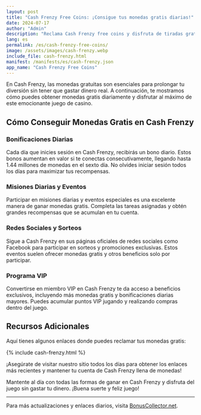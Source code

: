 ```yaml
---
layout: post
title: "Cash Frenzy Free Coins: ¡Consigue tus monedas gratis diarias!"
date: 2024-07-17
author: "Admin"
description: "Reclama Cash Frenzy free coins y disfruta de tiradas gratis para maximizar tus ganancias. Obtén monedas adicionales cada día y juega sin parar en el casino."
lang: es
permalink: /es/cash-frenzy-free-coins/
image: /assets/images/cash-frenzy.webp
include_file: cash-frenzy.html
manifest: /manifests/es/cash-frenzy.json
app_name: "Cash Frenzy Free Coins"
---
```


En Cash Frenzy, las monedas gratuitas son esenciales para prolongar tu diversión sin tener que gastar dinero real. A continuación, te mostramos cómo puedes obtener monedas gratis diariamente y disfrutar al máximo de este emocionante juego de casino.

## Cómo Conseguir Monedas Gratis en Cash Frenzy

### Bonificaciones Diarias

Cada día que inicies sesión en Cash Frenzy, recibirás un bono diario. Estos bonos aumentan en valor si te conectas consecutivamente, llegando hasta 1.44 millones de monedas en el sexto día. No olvides iniciar sesión todos los días para maximizar tus recompensas.

### Misiones Diarias y Eventos

Participar en misiones diarias y eventos especiales es una excelente manera de ganar monedas gratis. Completa las tareas asignadas y obtén grandes recompensas que se acumulan en tu cuenta.

### Redes Sociales y Sorteos

Sigue a Cash Frenzy en sus páginas oficiales de redes sociales como Facebook para participar en sorteos y promociones exclusivas. Estos eventos suelen ofrecer monedas gratis y otros beneficios solo por participar.

### Programa VIP

Convertirse en miembro VIP en Cash Frenzy te da acceso a beneficios exclusivos, incluyendo más monedas gratis y bonificaciones diarias mayores. Puedes acumular puntos VIP jugando y realizando compras dentro del juego.

## Recursos Adicionales

Aquí tienes algunos enlaces donde puedes reclamar tus monedas gratis:

{% include cash-frenzy.html %}

¡Asegúrate de visitar nuestro sitio todos los días para obtener los enlaces más recientes y mantener tu cuenta de Cash Frenzy llena de monedas!

Mantente al día con todas las formas de ganar en Cash Frenzy y disfruta del juego sin gastar tu dinero. ¡Buena suerte y feliz juego!

---
Para más actualizaciones y enlaces diarios, visita [BonusCollector.net](https://bonuscollector.net).
